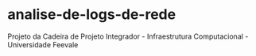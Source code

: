 # analise-de-logs-de-rede
Projeto da Cadeira de Projeto Integrador - Infraestrutura Computacional - Universidade Feevale
